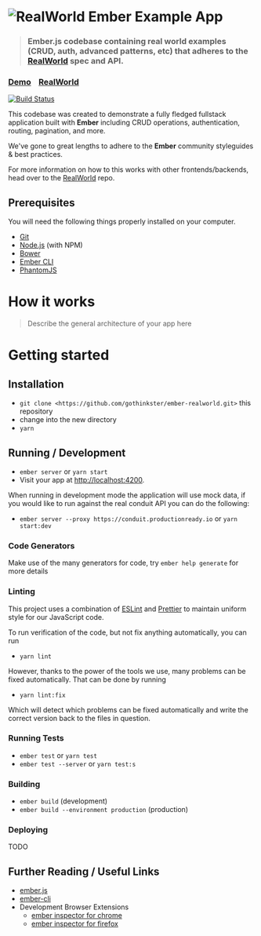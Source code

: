 # ![RealWorld Ember Example App](logo-ember.png)
> ### Ember.js codebase containing real world examples (CRUD, auth, advanced patterns, etc) that adheres to the [RealWorld](https://github.com/gothinkster/realworld-example-apps) spec and API.


### [Demo](https://ember.realworld.io/)&nbsp;&nbsp;&nbsp;&nbsp;[RealWorld](https://github.com/gothinkster/realworld)

[![Build Status](https://travis-ci.org/gothinkster/ember-realworld.svg?branch=master)](https://travis-ci.org/gothinkster/ember-realworld)

This codebase was created to demonstrate a fully fledged fullstack application built with **Ember** including CRUD operations, authentication, routing, pagination, and more.

We've gone to great lengths to adhere to the **Ember** community styleguides & best practices.

For more information on how to this works with other frontends/backends, head over to the [RealWorld](https://github.com/gothinkster/realworld) repo.

## Prerequisites

You will need the following things properly installed on your computer.

* [Git](http://git-scm.com/)
* [Node.js](http://nodejs.org/) (with NPM)
* [Bower](http://bower.io/)
* [Ember CLI](http://www.ember-cli.com/)
* [PhantomJS](http://phantomjs.org/)

# How it works

> Describe the general architecture of your app here

# Getting started

## Installation

* `git clone <https://github.com/gothinkster/ember-realworld.git>` this repository
* change into the new directory
* `yarn`

## Running / Development

* `ember server` or `yarn start`
* Visit your app at [http://localhost:4200](http://localhost:4200).

When running in development mode the application will use mock data, if you would like 
to run against the real conduit API you can do the following:

* `ember server --proxy https://conduit.productionready.io` or `yarn start:dev`

### Code Generators

Make use of the many generators for code, try `ember help generate` for more details

### Linting

This project uses a combination of [ESLint][eslint] and [Prettier][prettier] to maintain uniform style for our JavaScript code.

To run verification of the code, but not fix anything automatically, you can run

* `yarn lint`

However, thanks to the power of the tools we use, many problems can be fixed automatically.  That can be done by running

* `yarn lint:fix`

Which will detect which problems can be fixed automatically and write the correct version back to the files in question.

### Running Tests

* `ember test` or `yarn test`
* `ember test --server` or `yarn test:s`

### Building

* `ember build` (development)
* `ember build --environment production` (production)

### Deploying

TODO

## Further Reading / Useful Links

* [ember.js](http://emberjs.com/)
* [ember-cli](http://www.ember-cli.com/)
* Development Browser Extensions
  * [ember inspector for chrome](https://chrome.google.com/webstore/detail/ember-inspector/bmdblncegkenkacieihfhpjfppoconhi)
  * [ember inspector for firefox](https://addons.mozilla.org/en-US/firefox/addon/ember-inspector/)

[eslint]: http://eslint.org/
[prettier]: https://github.com/prettier/prettier

